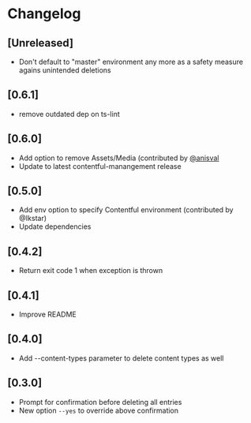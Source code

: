 # Changelog

## [Unreleased]

- Don't default to "master" environment any more as a safety measure agains unintended deletions

## [0.6.1]

- remove outdated dep on ts-lint

## [0.6.0]

- Add option to remove Assets/Media (contributed by [@anisval](https://github.com/anisval)
- Update to latest contentful-manangement release

## [0.5.0]

- Add env option to specify Contentful environment (contributed by @Ikstar)
- Update dependencies

## [0.4.2]

- Return exit code 1 when exception is thrown

## [0.4.1]

- Improve README

## [0.4.0]

- Add --content-types parameter to delete content types as well

## [0.3.0]

- Prompt for confirmation before deleting all entries
- New option `--yes` to override above confirmation
